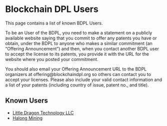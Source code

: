 # Blockchain DPL Users

This page contains a list of known BDPL Users.

To be an User of the BDPL, you need to make a statement on a publicly available website saying that you commit to offer any patents you have or obtain, under the BDPL to anyone who makes a similar commitment (an “Offering Announcement”) and then, when you contact another BDPL user to accept the license to its patents, you provide it with the URL for the website where you posted your commitment.

You should also email your Offering Announcement URL to the BDPL organizers at offering<span style="display:none"></span>@blockchaindpl.org so others can contact you to accept your licenses. Please also include your valid contact information and a list of your patents (including country of issue, patent no., and title). 

## Known Users

  - [Little Dragon Technology LLC](https://www.asicboost.com/single-post/2018/03/01/offering-announcement-blockchain-defensive-patent-license/)
  - [Halong Mining](https://halongmining.com/blog/2018/03/06/bdpl-offering-announcement/)
